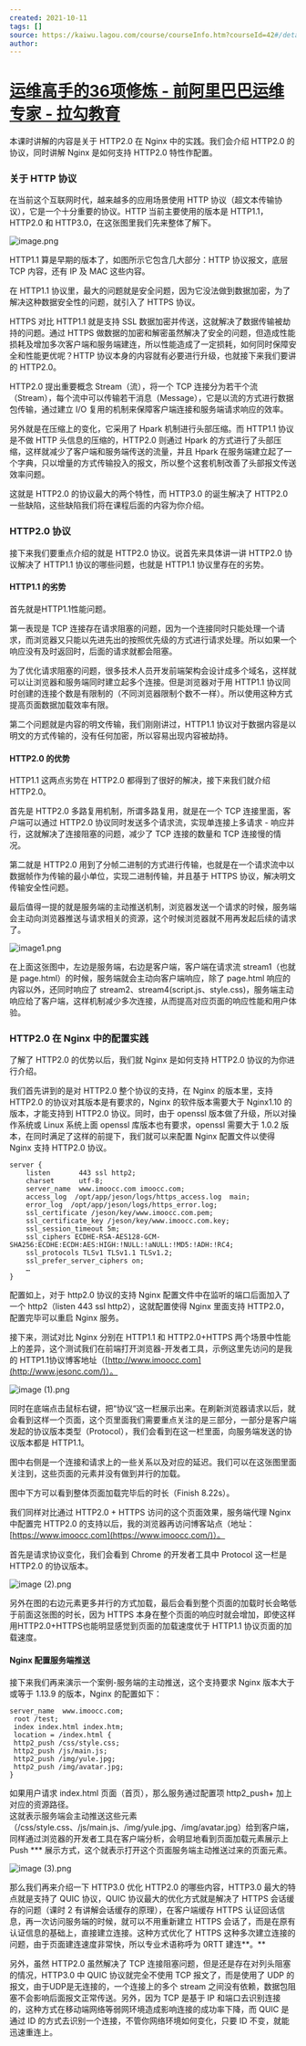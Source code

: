 ```yaml
---
created: 2021-10-11
tags: []
source: https://kaiwu.lagou.com/course/courseInfo.htm?courseId=42#/detail/pc?id=1545
author: 
---
```


# [运维高手的36项修炼 - 前阿里巴巴运维专家 - 拉勾教育](https://kaiwu.lagou.com/course/courseInfo.htm?courseId=42#/detail/pc?id=1545)


本课时讲解的内容是关于 HTTP2.0 在 Nginx 中的实践。我们会介绍 HTTP2.0 的协议，同时讲解 Nginx 是如何支持 HTTP2.0 特性作配置。

### 关于 HTTP 协议

在当前这个互联网时代，越来越多的应用场景使用 HTTP 协议（超文本传输协议），它是一个十分重要的协议。HTTP 当前主要使用的版本是 HTTP1.1，HTTP2.0 和 HTTP3.0，在这张图里我们先来整体了解下。

![image.png](https://s0.lgstatic.com/i/image/M00/3A/5C/CgqCHl8hWe-ABsyqAABPxZNtCbI636.png)

HTTP1.1 算是早期的版本了，如图所示它包含几大部分：HTTP 协议报文，底层 TCP 内容，还有 IP 及 MAC 这些内容。

在 HTTP1.1 协议里，最大的问题就是安全问题，因为它没法做到数据加密，为了解决这种数据安全性的问题，就引入了 HTTPS 协议。

HTTPS 对比 HTTP1.1 就是支持 SSL 数据加密并传送，这就解决了数据传输被劫持的问题。通过 HTTPS 做数据的加密和解密虽然解决了安全的问题，但造成性能损耗及增加多次客户端和服务端建连，所以性能造成了一定损耗，如何同时保障安全和性能更优呢？HTTP 协议本身的内容就有必要进行升级，也就接下来我们要讲的 HTTP2.0。

HTTP2.0 提出重要概念 Stream（流），将一个 TCP 连接分为若干个流（Stream），每个流中可以传输若干消息（Message），它是以流的方式进行数据包传输，通过建立 I/O 复用的机制来保障客户端连接和服务端请求响应的效率。

另外就是在压缩上的变化，它采用了 Hpark 机制进行头部压缩。而 HTTP1.1 协议是不做 HTTP 头信息的压缩的，HTTP2.0 则通过 Hpark 的方式进行了头部压缩，这样就减少了客户端和服务端传送的流量，并且 Hpark 在服务端建立起了一个字典，只以增量的方式传输投入的报文，所以整个这套机制改善了头部报文传送效率问题。

这就是 HTTP2.0 的协议最大的两个特性，而 HTTP3.0 的诞生解决了 HTTP2.0 一些缺陷，这些缺陷我们将在课程后面的内容为你介绍。

### HTTP2.0 协议

接下来我们要重点介绍的就是 HTTP2.0 协议。说首先来具体讲一讲 HTTP2.0 协议解决了 HTTP1.1 协议的哪些问题，也就是 HTTP1.1 协议里存在的劣势。

#### HTTP1.1 的劣势

首先就是HTTP1.1性能问题。

第一表现是 TCP 连接存在请求阻塞的问题，因为一个连接同时只能处理一个请求，而浏览器又只能以先进先出的按照优先级的方式进行请求处理。所以如果一个响应没有及时返回时，后面的请求就都会阻塞。

为了优化请求阻塞的问题，很多技术人员开发前端架构会设计成多个域名，这样就可以让浏览器和服务端同时建立起多个连接。但是浏览器对于用 HTTP1.1 协议同时创建的连接个数是有限制的（不同浏览器限制个数不一样）。所以使用这种方式提高页面数据加载效率有限。

第二个问题就是内容的明文传输，我们刚刚讲过，HTTP1.1 协议对于数据内容是以明文的方式传输的，没有任何加密，所以容易出现内容被劫持。

#### HTTP2.0 的优势

HTTP1.1 这两点劣势在 HTTP2.0 都得到了很好的解决，接下来我们就介绍 HTTP2.0。

首先是 HTTP2.0 多路复用机制，所谓多路复用，就是在一个 TCP 连接里面，客户端可以通过 HTTP2.0 协议同时发送多个请求流，实现单连接上多请求 - 响应并行，这就解决了连接阻塞的问题，减少了 TCP 连接的数量和 TCP 连接慢的情况。

第二就是 HTTP2.0 用到了分帧二进制的方式进行传输，也就是在一个请求流中以数据帧作为传输的最小单位，实现二进制传输，并且基于 HTTPS 协议，解决明文传输安全性问题。

最后值得一提的就是服务端的主动推送机制，浏览器发送一个请求的时候，服务端会主动向浏览器推送与请求相关的资源，这个时候浏览器就不用再发起后续的请求了。

![image1.png](https://s0.lgstatic.com/i/image/M00/3A/5C/CgqCHl8hWhOANgePAAIKBW6JBzk016.png)

在上面这张图中，左边是服务端，右边是客户端，客户端在请求流 stream1（也就是 page.html）的时候，服务端就会主动向客户端响应，除了 page.html 响应的内容以外，还同时响应了 stream2、stream4(script.js、style.css)，服务端主动响应给了客户端，这样机制减少多次连接，从而提高对应页面的响应性能和用户体验。

### HTTP2.0 在 Nginx 中的配置实践

了解了 HTTP2.0 的优势以后，我们就 Nginx 是如何支持 HTTP2.0 协议的为你进行介绍。

我们首先讲到的是对 HTTP2.0 整个协议的支持，在 Nginx 的版本里，支持 HTTP2.0 的协议对其版本是有要求的，Nginx 的软件版本需要大于 Nginx1.10 的版本，才能支持到 HTTP2.0 协议。同时，由于 openssl 版本做了升级，所以对操作系统或 Linux 系统上面 openssl 库版本也有要求，openssl 需要大于 1.0.2 版本，在同时满足了这样的前提下，我们就可以来配置 Nginx 配置文件以使得 Nginx 支持 HTTP2.0 协议。

```
server { 
    listen       443 ssl http2; 
    charset      utf-8; 
    server_name  www.imoocc.com imoocc.com; 
    access_log  /opt/app/jeson/logs/https_access.log  main; 
    error_log  /opt/app/jeson/logs/https_error.log; 
    ssl_certificate /jeson/key/www.imoocc.com.pem; 
    ssl_certificate_key /jeson/key/www.imoocc.com.key; 
    ssl_session_timeout 5m; 
    ssl_ciphers ECDHE-RSA-AES128-GCM-SHA256:ECDHE:ECDH:AES:HIGH:!NULL:!aNULL:!MD5:!ADH:!RC4; 
    ssl_protocols TLSv1 TLSv1.1 TLSv1.2; 
    ssl_prefer_server_ciphers on; 
    … 
} 
```

配置如上，对于 http2.0 协议的支持 Nginx 配置文件中在监听的端口后面加入了一个 http2（listen 443 ssl http2），这就配置使得 Nginx 里面支持 HTTP2.0，配置完毕可以重启 Nginx 服务。

接下来，测试对比 Nginx 分别在 HTTP1.1 和 HTTP2.0+HTTPS 两个场景中性能上的差异，这个测试我们在前端打开浏览器-开发者工具，示例这里先访问的是我的 HTTP1.1协议博客地址（[http://www.imoocc.com](http://www.jesonc.com/)）。

![image (1).png](https://s0.lgstatic.com/i/image/M00/3A/51/Ciqc1F8hWmOAPL8qAAIV_f1lXdE332.png)

同时在底端点击鼠标右键，把“协议“这一栏展示出来。在刷新浏览器请求以后，就会看到这样一个页面，这个页里面我们需要重点关注的是三部分，一部分是客户端发起的协议版本类型（Protocol），我们会看到在这一栏里面，向服务端发送的协议版本都是 HTTP1.1。

图中右侧是一个连接和请求上的一些关系以及对应的延迟。我们可以在这张图里面关注到，这些页面的元素并没有做到并行的加载。

图中下方可以看到整体页面加载完毕后的时长（Finish 8.22s）。

我们同样对比通过 HTTP2.0 + HTTPS 访问的这个页面效果，服务端代理 Nginx 中配置完 HTTP2.0 的支持以后，我的浏览器再访问博客站点（地址： [https://www.imoocc.com](https://www.imoocc.com/)）。

首先是请求协议变化，我们会看到 Chrome 的开发者工具中 Protocol 这一栏是 HTTP2.0 的协议版本。

![image (2).png](https://s0.lgstatic.com/i/image/M00/3A/5C/CgqCHl8hWnGAW0_eAALw9UqakRE997.png)

另外在图的右边元素更多并行的方式加载，最后会看到整个页面的加载时长会略低于前面这张图的时长，因为 HTTPS 本身在整个页面的响应时就会增加，即使这样用HTTP2.0+HTTPS也能明显感觉到页面的加载速度优于 HTTP1.1 协议页面的加载速度。

#### Nginx 配置服务端推送

接下来我们再来演示一个案例-服务端的主动推送，这个支持要求 Nginx 版本大于或等于 1.13.9 的版本，Nginx 的配置如下：

```
server_name  www.imoocc.com; 
 root /test;  
 index index.html index.htm;  
 location = /index.html {    
 http2_push /css/style.css;  
 http2_push /js/main.js;  
 http2_push /img/yule.jpg;  
 http2_push /img/avatar.jpg;   
} 
```

如果用户请求 index.html 页面（首页），那么服务通过配置项 http2\_push+ 加上对应的资源路径。  
这就表示服务端会主动推送这些元素（/css/style.css、/js/main.js、/img/yule.jpg、/img/avatar.jpg）给到客户端，同样通过浏览器的开发者工具在客户端分析，会明显地看到页面加载元素展示上 Push \*\*\* 展示方式，这个就表示打开这个页面服务端主动推送过来的页面元素。

![image (3).png](https://s0.lgstatic.com/i/image/M00/3A/51/Ciqc1F8hWpOAD5wgAATOaZqbqn0907.png)

那么我们再来介绍一下 HTTP3.0 优化 HTTP2.0 的哪些内容，HTTP3.0 最大的特点就是支持了 QUIC 协议，QUIC 协议最大的优化方式就是解决了 HTTPS 会话缓存的问题（课时 2 有讲解会话缓存的原理），在客户端缓存 HTTPS 认证回话信息，再一次访问服务端的时候，就可以不用重新建立 HTTPS 会话了，而是在原有认证信息的基础上，直接建立连接。这种方式优化了 HTTPS 这种多次建立连接的问题，由于页面建连速度非常快，所以专业术语称呼为 0RTT 建连\*\*。\*\*

另外，虽然 HTTP2.0 虽然解决了 TCP 连接阻塞问题，但是还是存在对列头阻塞的情况，HTTP3.0 中 QUIC 协议就完全不使用 TCP 报文了，而是使用了 UDP 的报文，由于UDP是无连接的，一个连接上的多个 stream 之间没有依赖，数据包阻塞不会影响后面报文正常传送。另外，因为 TCP 是基于 IP 和端口去识别连接的，这种方式在移动端网络等弱网环境造成影响连接的成功率下降，而 QUIC 是通过 ID 的方式去识别一个连接，不管你网络环境如何变化，只要 ID 不变，就能迅速重连上。
